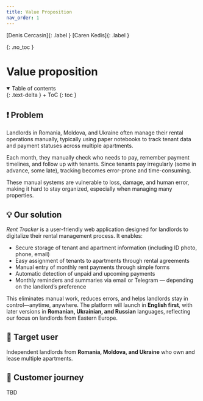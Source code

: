 ```yaml
---
title: Value Proposition
nav_order: 1
---
```


[Denis Cercasin]{: .label }
[Caren Kedis]{: .label }

{: .no_toc }
# Value proposition

<details open markdown="block">
{: .text-delta }
<summary>Table of contents</summary>
+ ToC
{: toc }
</details>

## ❗ Problem

Landlords in Romania, Moldova, and Ukraine often manage their rental operations manually, typically using paper notebooks to track tenant data and payment statuses across multiple apartments. 

Each month, they manually check who needs to pay, remember payment timelines, and follow up with tenants. Since tenants pay irregularly (some in advance, some late), tracking becomes error-prone and time-consuming. 

These manual systems are vulnerable to loss, damage, and human error, making it hard to stay organized, especially when managing many properties.


## 💡 Our solution

*Rent Tracker* is a user-friendly web application designed for landlords to digitalize their rental management process. It enables:
- Secure storage of tenant and apartment information (including ID photo, phone, email)
- Easy assignment of tenants to apartments through rental agreements
- Manual entry of monthly rent payments through simple forms
- Automatic detection of unpaid and upcoming payments
- Monthly reminders and summaries via email or Telegram — depending on the landlord’s preference

This eliminates manual work, reduces errors, and helps landlords stay in control—anytime, anywhere. The platform will launch in **English first**, with later versions in **Romanian, Ukrainian, and Russian** languages, reflecting our focus on landlords from Eastern Europe.

## 🎯 Target user

Independent landlords from **Romania, Moldova, and Ukraine** who own and lease multiple apartments.

## 🧭 Customer journey

TBD